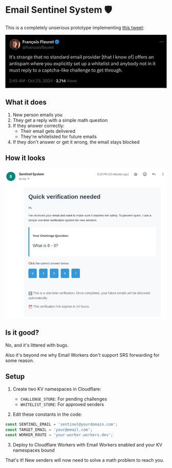 # Email Sentinel System 🛡️

This is a completely unserious prototype implementing [this tweet](https://x.com/francoisfleuret/status/1848964006632980733):

![Don't ask me why](<img/tweet.png>)

## What it does

1. New person emails you
2. They get a reply with a simple math question
3. If they answer correctly:
   - Their email gets delivered
   - They're whitelisted for future emails
4. If they don't answer or get it wrong, the email stays blocked

## How it looks
<img src="img/verification_email.png" width="700">

## Is it good?

No, and it's littered with bugs.

Also it's beyond me why Email Workers don't support SRS forwarding for some reason.

## Setup

1. Create two KV namespaces in Cloudflare:
   - `CHALLENGE_STORE`: For pending challenges
   - `WHITELIST_STORE`: For approved senders

2. Edit these constants in the code:
```typescript
const SENTINEL_EMAIL = 'sentinel@yourdomain.com';
const TARGET_EMAIL = 'your@email.com';
const WORKER_ROUTE = 'your-worker.workers.dev';
```

3. Deploy to Cloudflare Workers with Email Workers enabled and your KV namespaces bound

That's it! New senders will now need to solve a math problem to reach you.
